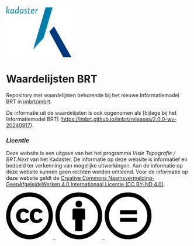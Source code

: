 ![](docs/images/kadaster.svg)

# Waardelijsten BRT

Repository met waardelijsten behorende bij het nieuwe Informatiemodel BRT in [imbrt/imbrt](https://github.com/imbrt/imbrt).

De informatie uit de waardelijsten is ook opgenomen als [bijlage bij het Informatiemodel BRT] (https://imbrt.github.io/imbrt/releases/2.0.0-wv-20240917).

### _Licentie_
Deze website is een uitgave van het het programma _Visie Topografie / BRT.Next_ van het Kadaster. De informatie op deze website is informatief en bedoeld ter verkenning van mogelijke uitwerkingen. Aan de informatie op deze website kunnen geen rechten worden ontleend. Voor de informatie op deze website geldt de [Creative Commons Naamsvermelding-GeenAfgeleideWerken 4.0 Internationaal Licentie (CC BY-ND 4.0)](https://creativecommons.org/licenses/by-nd/4.0/legalcode.nl).

[![](docs/images/cc.svg) ![](docs/images/by.svg) ![](docs/images/nd.svg)](https://creativecommons.org/licenses/by-nd/4.0/legalcode.nl)

